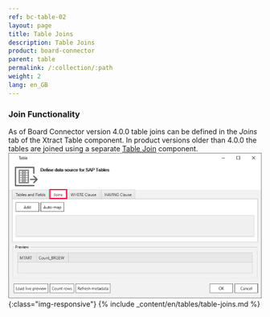 ```yaml
---
ref: bc-table-02
layout: page
title: Table Joins
description: Table Joins 
product: board-connector
parent: table
permalink: /:collection/:path
weight: 2
lang: en_GB
---
```


### Join Functionality

As of Board Connector version 4.0.0 table joins can be defined in the *Joins* tab of the Xtract Table component. 
In product versions older than 4.0.0 the tables are joined using a separate [Table Join](../table-join) component.
![Table join ](/img/content/table-join-tab.png){:class="img-responsive"}
{% include _content/en/tables/table-joins.md  %}

